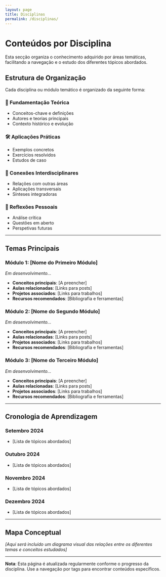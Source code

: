 ```yaml
---
layout: page
title: Disciplinas
permalink: /disciplinas/
---
```


# Conteúdos por Disciplina

Esta secção organiza o conhecimento adquirido por áreas temáticas, facilitando a navegação e o estudo dos diferentes tópicos abordados.

## Estrutura de Organização

Cada disciplina ou módulo temático é organizado da seguinte forma:

### 📖 Fundamentação Teórica
- Conceitos-chave e definições
- Autores e teorias principais
- Contexto histórico e evolução

### 🛠️ Aplicações Práticas
- Exemplos concretos
- Exercícios resolvidos
- Estudos de caso

### 🔗 Conexões Interdisciplinares
- Relações com outras áreas
- Aplicações transversais
- Sínteses integradoras

### 📝 Reflexões Pessoais
- Análise crítica
- Questões em aberto
- Perspetivas futuras

---

## Temas Principais

<!-- Esta secção será preenchida conforme o desenvolvimento do semestre -->

### Módulo 1: [Nome do Primeiro Módulo]
*Em desenvolvimento...*

- **Conceitos principais**: [A preencher]
- **Aulas relacionadas**: [Links para posts]
- **Projetos associados**: [Links para trabalhos]
- **Recursos recomendados**: [Bibliografia e ferramentas]

### Módulo 2: [Nome do Segundo Módulo]
*Em desenvolvimento...*

- **Conceitos principais**: [A preencher]
- **Aulas relacionadas**: [Links para posts]
- **Projetos associados**: [Links para trabalhos]
- **Recursos recomendados**: [Bibliografia e ferramentas]

### Módulo 3: [Nome do Terceiro Módulo]
*Em desenvolvimento...*

- **Conceitos principais**: [A preencher]
- **Aulas relacionadas**: [Links para posts]
- **Projetos associados**: [Links para trabalhos]
- **Recursos recomendados**: [Bibliografia e ferramentas]

---

## Cronologia de Aprendizagem

### Setembro 2024
- [Lista de tópicos abordados]

### Outubro 2024
- [Lista de tópicos abordados]

### Novembro 2024
- [Lista de tópicos abordados]

### Dezembro 2024
- [Lista de tópicos abordados]

---

## Mapa Conceptual

*[Aqui será incluído um diagrama visual das relações entre os diferentes temas e conceitos estudados]*

---

**Nota**: Esta página é atualizada regularmente conforme o progresso da disciplina. Use a navegação por tags para encontrar conteúdos específicos.